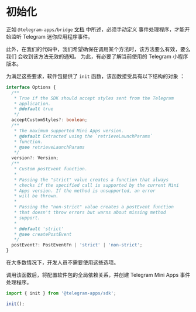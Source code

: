 # 初始化

正如
`@telegram-apps/bridge` [文档](../../telegram-apps-bridge/events.md#define-event-handlers) 中所述，必须手动定义
事件处理程序，才能开始监听 Telegram 迷你应用程序事件。

此外，在我们的代码中，我们希望确保在调用某个方法时，该方法要么有效，要么我们
会收到该方法无效的通知。 为此，有必要了解当前使用的 Telegram
小程序版本。

为满足这些要求，软件包提供了 `init` 函数，该函数接受具有以下结构的对象
：

```ts
interface Options {
  /**
   * True if the SDK should accept styles sent from the Telegram
   * application.
   * @default true
   */
  acceptCustomStyles?: boolean;
  /**
   * The maximum supported Mini Apps version.
   * @default Extracted using the `retrieveLaunchParams`
   * function.
   * @see retrieveLaunchParams
   */
  version?: Version;
  /**
   * Custom postEvent function.
   *
   * Passing the "strict" value creates a function that always
   * checks if the specified call is supported by the current Mini
   * Apps version. If the method is unsupported, an error
   * will be thrown.
   *
   * Passing the "non-strict" value creates a postEvent function
   * that doesn't throw errors but warns about missing method
   * support.
   *
   * @default 'strict'
   * @see createPostEvent
   */
  postEvent?: PostEventFn | 'strict' | 'non-strict';
}
```

在大多数情况下，开发人员不需要使用这些选项。

调用该函数后，将配置软件包的全局依赖关系，并创建 Telegram
Mini Apps 事件处理程序。

```ts
import { init } from '@telegram-apps/sdk';

init();
```
